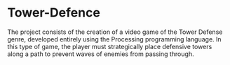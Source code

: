 # Tower-Defence
The project consists of the creation of a video game of the Tower Defense genre, developed entirely using the Processing programming language. In this type of game, the player must strategically place defensive towers along a path to prevent waves of enemies from passing through.
